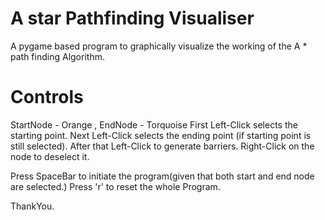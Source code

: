 # A star Pathfinding Visualiser

A pygame based program to graphically visualize the working of the A \* path finding Algorithm.

# Controls

StartNode - Orange , EndNode - Torquoise
First Left-Click selects the starting point.
Next Left-Click selects the ending point (if starting point is still selected).
After that Left-Click to generate barriers.
Right-Click on the node to deselect it.

Press SpaceBar to initiate the program(given that both start and end node are selected.)
Press 'r' to reset the whole Program.

ThankYou.
